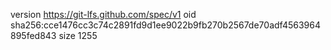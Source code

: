 version https://git-lfs.github.com/spec/v1
oid sha256:cce1476cc3c74c2891fd9d1ee9022b9fb270b2567de70adf4563964895fed843
size 1255
